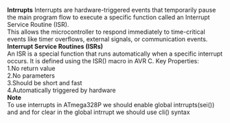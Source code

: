 **Intrrupts**
Interrupts are hardware-triggered events that temporarily pause the main program flow to execute a specific function called an Interrupt Service Routine (ISR).  
This allows the microcontroller to respond immediately to time-critical events like timer overflows, external signals, or communication events.  
**Interrupt Service Routines (ISRs)**  
An ISR is a special function that runs automatically when a specific interrupt occurs. It is defined using the ISR() macro in AVR C.
Key Properties:  
1.No return value  
2.No parameters  
3.Should be short and fast  
4.Automatically triggered by hardware  
**Note**  
To use interrupts in ATmega328P we should enable global intrrupts(sei()) and and for clear in the global intrrupt we should use cli() syntax
